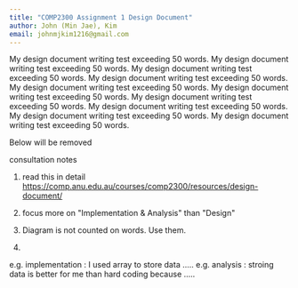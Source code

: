```yaml
---
title: "COMP2300 Assignment 1 Design Document"
author: John (Min Jae), Kim
email: johnmjkim1216@gmail.com
---
```


My design document writing test exceeding 50 words. My design document writing test exceeding 50 words. My design document writing test exceeding 50 words. My design document writing test exceeding 50 words. My design document writing test exceeding 50 words. My design document writing test exceeding 50 words. My design document writing test exceeding 50 words. My design document writing test exceeding 50 words. My design document writing test exceeding 50 words. My design document writing test exceeding 50 words.

Below will be removed

consultation notes
1. read this in detail
https://comp.anu.edu.au/courses/comp2300/resources/design-document/

2. focus more on "Implementation & Analysis" than "Design"

3. Diagram is not counted on words. Use them.

4. 
e.g. implementation : I used array to store data ..... 
e.g. analysis : stroing data is better for me than hard coding because .....